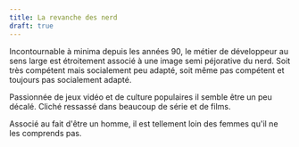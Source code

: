 ```yaml
---
title: La revanche des nerd
draft: true
---
```


Incontournable à minima depuis les années 90, le métier de développeur au sens large est étroitement associé à une image semi péjorative du nerd. Soit très compétent mais socialement peu adapté, soit même pas compétent et toujours pas socialement adapté.

Passionnée de jeux vidéo et de culture populaires il semble être un peu décalé. Cliché ressassé dans beaucoup de série et de films.

Associé au fait d'être un homme, il est tellement loin des femmes qu'il ne les comprends pas.
